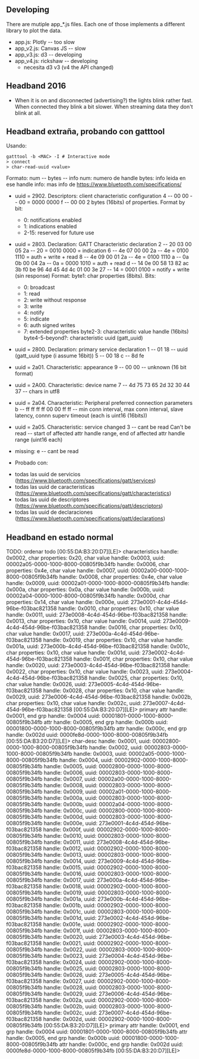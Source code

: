 ## Developing
There are mutiple app_*.js files. Each one of those implements a different library to plot the data.
* app.js: Plotly -- too slow
* app_v2.js: Canvas JS -- slow
* app_v3.js: d3 -- developing
* app_v4.js: rickshaw -- developing
  - necesita d3 v3 (v4 the API changed)

## Headband 2016
* When it is on and disconnected (advertising?) the lights blink rather fast. When connected they blink a bit slower. When streaming data they don't blink at all.


## Headband extraña, probando con gatttool
Usando:
```
gatttool -b <MAC> -I # Interactive mode
> connect
> char-read-uuid <value>
```
Formato: num -- bytes -- info
num: numero de handle
bytes: info leida en ese handle
info: mas info de https://www.bluetooth.com/specifications/

* uuid = 2902. Descriptors: client characteristic configuration
4 -- 00 00 -- 00 = 0000 0000
f -- 00 00
2 bytes (16bits) of properties. Format by bit:
  - 0: notifications enabled
  - 1: indications enabled
  - 2-15: reserved for future use


* uuid = 2803. Declaration: GATT Characteristic declaration
2 -- 20 03 00 05 2a -- 20 = 0010 0000 = indication
6 -- 4e 07 00 00 2a -- 4e = 0100 1110 = auth + write + read
8 -- 4e 09 00 01 2a -- 4e = 0100 1110
a -- 0a 0b 00 04 2a -- 0a = 0000 1010 = auth + read
d -- 14 0e 00 58 13 82 ac 3b f0 be 96 4d 45 4d 4c 01 00 3e 27 -- 14 = 0001 0100 = notify + write (sin response)
Format:
byte1: char properties (8bits). Bits:
  - 0: broadcast
  - 1: read
  - 2: write without response
  - 3: write
  - 4: notify
  - 5: indicate
  - 6: auth signed writes
  - 7: extended properties
byte2-3: characteristic value handle (16bits)
byte4-5-beyond?: characteristic uuid (gatt_uuid)

* uuid = 2800. Declaration: primary service declaration
1 -- 01 18 -- uuid (gatt_uuid type (i assume 16bit))
5 -- 00 18
c -- 8d fe

* uuid = 2a01. Characteristic: appearance
9 -- 00 00 -- unknown (16 bit format)

* uuid = 2A00. Characteristic: device name
7 -- 4d 75 73 65 2d 32 30 44 37 -- chars in utf8

* uuid = 2a04. Characteristic: Peripheral preferred connection parameters
b -- ff ff ff ff 00 00 ff ff -- min conn interval, max conn interval, slave latency, connn superv timeout (each is uint16 (16bits))

* uuid = 2a05. Characteristic: service changed
3 -- cant be read
Can't be read -- start of affected attr handle range, end of affected attr handle range (uint16 each)

* missing:
e -- cant be read

* Probado con:
- todas las uuid de servicios (https://www.bluetooth.com/specifications/gatt/services)
- todas las uuid de caracteristicas (https://www.bluetooth.com/specifications/gatt/characteristics)
- todas las uuid de descriptores (https://www.bluetooth.com/specifications/gatt/descriptors)
- todas las uuid de declaraciones  (https://www.bluetooth.com/specifications/gatt/declarations)




## Headband en estado normal
TODO: ordenar todo
[00:55:DA:B3:20:D7][LE]> characteristics
handle: 0x0002, char properties: 0x20, char value handle: 0x0003, uuid: 00002a05-0000-1000-8000-00805f9b34fb
handle: 0x0006, char properties: 0x4e, char value handle: 0x0007, uuid: 00002a00-0000-1000-8000-00805f9b34fb
handle: 0x0008, char properties: 0x4e, char value handle: 0x0009, uuid: 00002a01-0000-1000-8000-00805f9b34fb
handle: 0x000a, char properties: 0x0a, char value handle: 0x000b, uuid: 00002a04-0000-1000-8000-00805f9b34fb
handle: 0x000d, char properties: 0x14, char value handle: 0x000e, uuid: 273e0001-4c4d-454d-96be-f03bac821358
handle: 0x0010, char properties: 0x10, char value handle: 0x0011, uuid: 273e0008-4c4d-454d-96be-f03bac821358
handle: 0x0013, char properties: 0x10, char value handle: 0x0014, uuid: 273e0009-4c4d-454d-96be-f03bac821358
handle: 0x0016, char properties: 0x10, char value handle: 0x0017, uuid: 273e000a-4c4d-454d-96be-f03bac821358
handle: 0x0019, char properties: 0x10, char value handle: 0x001a, uuid: 273e000b-4c4d-454d-96be-f03bac821358
handle: 0x001c, char properties: 0x10, char value handle: 0x001d, uuid: 273e0002-4c4d-454d-96be-f03bac821358
handle: 0x001f, char properties: 0x10, char value handle: 0x0020, uuid: 273e0003-4c4d-454d-96be-f03bac821358
handle: 0x0022, char properties: 0x10, char value handle: 0x0023, uuid: 273e0004-4c4d-454d-96be-f03bac821358
handle: 0x0025, char properties: 0x10, char value handle: 0x0026, uuid: 273e0005-4c4d-454d-96be-f03bac821358
handle: 0x0028, char properties: 0x10, char value handle: 0x0029, uuid: 273e0006-4c4d-454d-96be-f03bac821358
handle: 0x002b, char properties: 0x10, char value handle: 0x002c, uuid: 273e0007-4c4d-454d-96be-f03bac821358
[00:55:DA:B3:20:D7][LE]> primary
attr handle: 0x0001, end grp handle: 0x0004 uuid: 00001801-0000-1000-8000-00805f9b34fb
attr handle: 0x0005, end grp handle: 0x000b uuid: 00001800-0000-1000-8000-00805f9b34fb
attr handle: 0x000c, end grp handle: 0x002d uuid: 0000fe8d-0000-1000-8000-00805f9b34fb
[00:55:DA:B3:20:D7][LE]> char-desc
handle: 0x0001, uuid: 00002800-0000-1000-8000-00805f9b34fb
handle: 0x0002, uuid: 00002803-0000-1000-8000-00805f9b34fb
handle: 0x0003, uuid: 00002a05-0000-1000-8000-00805f9b34fb
handle: 0x0004, uuid: 00002902-0000-1000-8000-00805f9b34fb
handle: 0x0005, uuid: 00002800-0000-1000-8000-00805f9b34fb
handle: 0x0006, uuid: 00002803-0000-1000-8000-00805f9b34fb
handle: 0x0007, uuid: 00002a00-0000-1000-8000-00805f9b34fb
handle: 0x0008, uuid: 00002803-0000-1000-8000-00805f9b34fb
handle: 0x0009, uuid: 00002a01-0000-1000-8000-00805f9b34fb
handle: 0x000a, uuid: 00002803-0000-1000-8000-00805f9b34fb
handle: 0x000b, uuid: 00002a04-0000-1000-8000-00805f9b34fb
handle: 0x000c, uuid: 00002800-0000-1000-8000-00805f9b34fb
handle: 0x000d, uuid: 00002803-0000-1000-8000-00805f9b34fb
handle: 0x000e, uuid: 273e0001-4c4d-454d-96be-f03bac821358
handle: 0x000f, uuid: 00002902-0000-1000-8000-00805f9b34fb
handle: 0x0010, uuid: 00002803-0000-1000-8000-00805f9b34fb
handle: 0x0011, uuid: 273e0008-4c4d-454d-96be-f03bac821358
handle: 0x0012, uuid: 00002902-0000-1000-8000-00805f9b34fb
handle: 0x0013, uuid: 00002803-0000-1000-8000-00805f9b34fb
handle: 0x0014, uuid: 273e0009-4c4d-454d-96be-f03bac821358
handle: 0x0015, uuid: 00002902-0000-1000-8000-00805f9b34fb
handle: 0x0016, uuid: 00002803-0000-1000-8000-00805f9b34fb
handle: 0x0017, uuid: 273e000a-4c4d-454d-96be-f03bac821358
handle: 0x0018, uuid: 00002902-0000-1000-8000-00805f9b34fb
handle: 0x0019, uuid: 00002803-0000-1000-8000-00805f9b34fb
handle: 0x001a, uuid: 273e000b-4c4d-454d-96be-f03bac821358
handle: 0x001b, uuid: 00002902-0000-1000-8000-00805f9b34fb
handle: 0x001c, uuid: 00002803-0000-1000-8000-00805f9b34fb
handle: 0x001d, uuid: 273e0002-4c4d-454d-96be-f03bac821358
handle: 0x001e, uuid: 00002902-0000-1000-8000-00805f9b34fb
handle: 0x001f, uuid: 00002803-0000-1000-8000-00805f9b34fb
handle: 0x0020, uuid: 273e0003-4c4d-454d-96be-f03bac821358
handle: 0x0021, uuid: 00002902-0000-1000-8000-00805f9b34fb
handle: 0x0022, uuid: 00002803-0000-1000-8000-00805f9b34fb
handle: 0x0023, uuid: 273e0004-4c4d-454d-96be-f03bac821358
handle: 0x0024, uuid: 00002902-0000-1000-8000-00805f9b34fb
handle: 0x0025, uuid: 00002803-0000-1000-8000-00805f9b34fb
handle: 0x0026, uuid: 273e0005-4c4d-454d-96be-f03bac821358
handle: 0x0027, uuid: 00002902-0000-1000-8000-00805f9b34fb
handle: 0x0028, uuid: 00002803-0000-1000-8000-00805f9b34fb
handle: 0x0029, uuid: 273e0006-4c4d-454d-96be-f03bac821358
handle: 0x002a, uuid: 00002902-0000-1000-8000-00805f9b34fb
handle: 0x002b, uuid: 00002803-0000-1000-8000-00805f9b34fb
handle: 0x002c, uuid: 273e0007-4c4d-454d-96be-f03bac821358
handle: 0x002d, uuid: 00002902-0000-1000-8000-00805f9b34fb
[00:55:DA:B3:20:D7][LE]> primary
attr handle: 0x0001, end grp handle: 0x0004 uuid: 00001801-0000-1000-8000-00805f9b34fb
attr handle: 0x0005, end grp handle: 0x000b uuid: 00001800-0000-1000-8000-00805f9b34fb
attr handle: 0x000c, end grp handle: 0x002d uuid: 0000fe8d-0000-1000-8000-00805f9b34fb
[00:55:DA:B3:20:D7][LE]>
